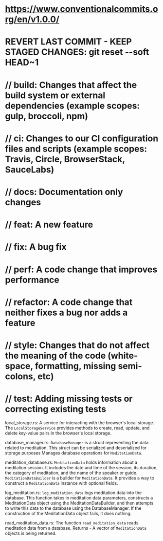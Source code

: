 # https://www.conventionalcommits.org/en/v1.0.0/

# REVERT LAST COMMIT - KEEP STAGED CHANGES:  git reset --soft HEAD~1

# // build: Changes that affect the build system or external dependencies (example scopes: gulp, broccoli, npm)
# // ci: Changes to our CI configuration files and scripts (example scopes: Travis, Circle, BrowserStack, SauceLabs)
# // docs: Documentation only changes
# // feat: A new feature
# // fix: A bug fix
# // perf: A code change that improves performance
# // refactor: A code change that neither fixes a bug nor adds a feature
# // style: Changes that do not affect the meaning of the code (white-space, formatting, missing semi-colons, etc)
# // test: Adding missing tests or correcting existing tests


local_storage.rs:
A service for interacting with the browser's local storage.
The `LocalStorageService` provides methods to create, read, update, and delete key-value pairs in the browser's local storage.

database_manager.rs:
`DatabaseManager` is a struct representing the data related to meditation.
This struct can be serialized and deserialized for storage purposes
Manages database operations for `MeditationData`.

meditation_database.rs:
`MeditationData` holds information about a meditation session.
It includes the date and time of the session, its duration, the category of meditation,
and the name of the speaker or guide.
`MeditationDataBuilder` is a builder for `MeditationData`.
It provides a way to construct a `MeditationData` instance with optional fields.

log_meditation.rs:
`log_meditation_data` logs meditation data into the database.
This function takes in meditation data parameters, constructs a MeditationData object using
the MeditationDataBuilder, and then attempts to write this data to the database using the
DatabaseManager. If the construction of the MeditationData object fails, it does nothing.

read_meditation_data.rs:
The function `read_meditation_data` reads meditation data from a database.
Returns - A vector of `MeditationData` objects is being returned.
